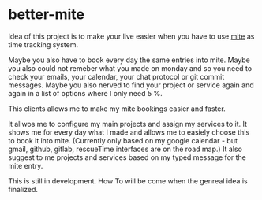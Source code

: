 # better-mite

Idea of this project is to make your live easier when you have to use [mite](https://mite.yo.lk/) as time tracking system.

Maybe you also have to book every day the same entries into mite. 
Maybe you also could not remeber what you made on monday and so you need to check your emails, your calendar, your chat protocol or git commit messages.
Maybe you also nerved to find your project or service again and again in a list of options where I only need 5 %.

This clients allows me to make my mite bookings easier and faster.

It allwos me to configure my main projects and assign my services to it.
It shows me for every day what I made and allows me to easiely choose this to book it into mite.
(Currently only based on my google calendar - but gmail, github, gitlab, rescueTime interfaces are on the road map.)
It also suggest to me projects and services based on my typed message for the mite entry.


This is still in development. How To will be come when the genreal idea is finalized.
